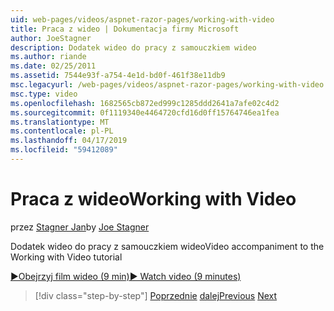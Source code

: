```yaml
---
uid: web-pages/videos/aspnet-razor-pages/working-with-video
title: Praca z wideo | Dokumentacja firmy Microsoft
author: JoeStagner
description: Dodatek wideo do pracy z samouczkiem wideo
ms.author: riande
ms.date: 02/25/2011
ms.assetid: 7544e93f-a754-4e1d-bd0f-461f38e11db9
msc.legacyurl: /web-pages/videos/aspnet-razor-pages/working-with-video
msc.type: video
ms.openlocfilehash: 1682565cb872ed999c1285ddd2641a7afe02c4d2
ms.sourcegitcommit: 0f1119340e4464720cfd16d0ff15764746ea1fea
ms.translationtype: MT
ms.contentlocale: pl-PL
ms.lasthandoff: 04/17/2019
ms.locfileid: "59412089"
---
```

# <a name="working-with-video"></a><span data-ttu-id="eb7db-103">Praca z wideo</span><span class="sxs-lookup"><span data-stu-id="eb7db-103">Working with Video</span></span>

<span data-ttu-id="eb7db-104">przez [Stagner Jan](https://github.com/JoeStagner)</span><span class="sxs-lookup"><span data-stu-id="eb7db-104">by [Joe Stagner](https://github.com/JoeStagner)</span></span>

<span data-ttu-id="eb7db-105">Dodatek wideo do pracy z samouczkiem wideo</span><span class="sxs-lookup"><span data-stu-id="eb7db-105">Video accompaniment to the Working with Video tutorial</span></span>

[<span data-ttu-id="eb7db-106">&#9654;Obejrzyj film wideo (9 min)</span><span class="sxs-lookup"><span data-stu-id="eb7db-106">&#9654; Watch video (9 minutes)</span></span>](https://channel9.msdn.com/Blogs/ASP-NET-Site-Videos/working-with-video)

> [!div class="step-by-step"]
> <span data-ttu-id="eb7db-107">[Poprzednie](working-with-images.md)
> [dalej](adding-email-to-your-web-site.md)</span><span class="sxs-lookup"><span data-stu-id="eb7db-107">[Previous](working-with-images.md)
[Next](adding-email-to-your-web-site.md)</span></span>
